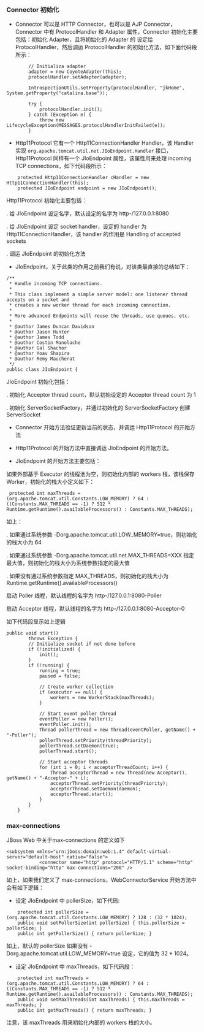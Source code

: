 ### Connector 初始化

* Connector 可以是 HTTP Connector，也可以是 AJP Connector，Connector 中有 ProtocolHandler 和 Adapter 属性，Connector 初始化主要包括：初始化 Adapter，且将初始化的 Adapter 的 设定给 ProtocolHandler，然后调运 ProtocolHandler 的初始化方法，如下面代码段所示：

~~~
        // Initializa adapter
        adapter = new CoyoteAdapter(this);
        protocolHandler.setAdapter(adapter);

        IntrospectionUtils.setProperty(protocolHandler, "jkHome", System.getProperty("catalina.base"));

        try {
            protocolHandler.init();
        } catch (Exception e) {
            throw new LifecycleException(MESSAGES.protocolHandlerInitFailed(e));
        }
~~~ 

* Http11Protocol 它有一个 Http11ConnectionHandler Handler，该 Handler 实现 `org.apache.tomcat.util.net.JIoEndpoint.Handler` 接口，Http11Protocol 同样有一个 JIoEndpoint 属性，该属性用来处理 incoming TCP connections，如下代码段所示：

~~~
    protected Http11ConnectionHandler cHandler = new Http11ConnectionHandler(this);
    protected JIoEndpoint endpoint = new JIoEndpoint();
~~~

Http11Protocol 初始化主要包括： 

. 给 JIoEndpoint 设定名字，默认设定的名字为 http-/127.0.0.1:8080

. 给 JIoEndpoint 设定 socket handler，设定的 handler 为 Http11ConnectionHandler，该 handler 的作用是 Handling of accepted sockets

. 调运 JIoEndpoint 的初始化方法

* JIoEndpoint，关于此类的作用之前我们有说，对该类最直接的总结如下：

~~~
/**
 * Handle incoming TCP connections.
 *
 * This class implement a simple server model: one listener thread accepts on a socket and
 * creates a new worker thread for each incoming connection.
 *
 * More advanced Endpoints will reuse the threads, use queues, etc.
 *
 * @author James Duncan Davidson
 * @author Jason Hunter
 * @author James Todd
 * @author Costin Manolache
 * @author Gal Shachor
 * @author Yoav Shapira
 * @author Remy Maucherat
 */
public class JIoEndpoint {
~~~

JIoEndpoint 初始化包括：

. 初始化 Acceptor thread count，默认初始设定的 Acceptor thread count 为 1

. 初始化 ServerSocketFactory，并通过初始化的 ServerSocketFactory 创建 ServerSocket

* Connector 开始方法验证更新当前的状态，并调运 Http11Protocol 的开始方法

* Http11Protocol 的开始方法中直接调运 JIoEndpoint 的开始方法。

* JIoEndpoint 的开始方法主要包括：

如果外部基于 Executor 的线程池为空，则初始化内部的 workers 栈，该栈保存Worker，初始化的栈大小定义如下：

~~~
 protected int maxThreads = (org.apache.tomcat.util.Constants.LOW_MEMORY) ? 64 : ((Constants.MAX_THREADS == -1) ? 512 * Runtime.getRuntime().availableProcessors() : Constants.MAX_THREADS);
~~~

如上：

. 如果通过系统参数 -Dorg.apache.tomcat.util.LOW_MEMORY=true，则初始化的栈大小为 64 

. 如果通过系统参数 -Dorg.apache.tomcat.util.net.MAX_THREADS=XXX 指定最大值，则初始化的栈大小为系统参数指定的最大值 

. 如果没有通过系统参数指定 MAX_THREADS，则初始化的栈大小为Runtime.getRuntime().availableProcessors()

启动 Poller 线程，默认线程的名字为 http-/127.0.0.1:8080-Poller

启动 Acceptor 线程，默认线程的名字为 http-/127.0.0.1:8080-Acceptor-0

如下代码段显示如上逻辑

~~~
public void start()
        throws Exception {
        // Initialize socket if not done before
        if (!initialized) {
            init();
        }
        if (!running) {
            running = true;
            paused = false;

            // Create worker collection
            if (executor == null) {
                workers = new WorkerStack(maxThreads);
            }

            // Start event poller thread
            eventPoller = new Poller();
            eventPoller.init();
            Thread pollerThread = new Thread(eventPoller, getName() + "-Poller");
            pollerThread.setPriority(threadPriority);
            pollerThread.setDaemon(true);
            pollerThread.start();

            // Start acceptor threads
            for (int i = 0; i < acceptorThreadCount; i++) {
                Thread acceptorThread = new Thread(new Acceptor(), getName() + "-Acceptor-" + i);
                acceptorThread.setPriority(threadPriority);
                acceptorThread.setDaemon(daemon);
                acceptorThread.start();
            }
        }
    }
~~~ 

### max-connections

JBoss Web 中关于max-connections 的定义如下

~~~
<subsystem xmlns="urn:jboss:domain:web:1.4" default-virtual-server="default-host" native="false">
            <connector name="http" protocol="HTTP/1.1" scheme="http" socket-binding="http" max-connections="200" />
~~~

如上，如果我们定义了 max-connections，WebConnectorService 开始方法中会有如下逻辑：

* 设定 JIoEndpoint 中 pollerSize，如下代码:

~~~
    protected int pollerSize = (org.apache.tomcat.util.Constants.LOW_MEMORY) ? 128 : (32 * 1024);
    public void setPollerSize(int pollerSize) { this.pollerSize = pollerSize; }
    public int getPollerSize() { return pollerSize; }
~~~

如上，默认的 pollerSize 如果没有 -Dorg.apache.tomcat.util.LOW_MEMORY=true 设定，它的值为 32 * 1024。

* 设定 JIoEndpoint 中 maxThreads，如下代码段：

~~~
    protected int maxThreads = (org.apache.tomcat.util.Constants.LOW_MEMORY) ? 64 : ((Constants.MAX_THREADS == -1) ? 512 * Runtime.getRuntime().availableProcessors() : Constants.MAX_THREADS);
    public void setMaxThreads(int maxThreads) { this.maxThreads = maxThreads; }
    public int getMaxThreads() { return maxThreads; }
~~~

注意，该 maxThreads 用来初始化内部的 workers 栈的大小。




